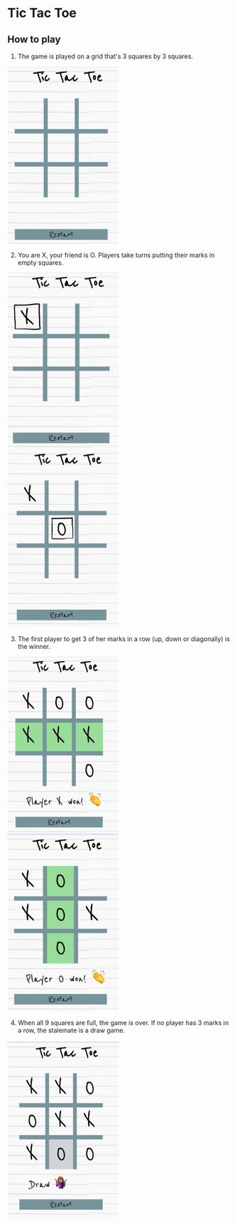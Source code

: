 # Tic Tac Toe 

## How to play 
1. The game is played on a grid that's 3 squares by 3 squares.

<img src="Screen Shot 2019-07-11 at 11.37.06 am.png" alt="grid" Width="250" height="400"/> 


2. You are X, your friend is O. Players take turns putting their marks in empty squares.

<img src="Screen Shot 2019-07-11 at 11.40.00 am.png" alt="playerX" style="float:left; margin-right: 10px;" Width="250" height="400"/> 
<img src="Screen Shot 2019-07-11 at 11.40.23 am.png" alt="playerO" style="margin-right: 10px;" Width="250" height="400"/>


3. The first player to get 3 of her marks in a row (up, down or diagonally) is the winner.

<img src="Screen Shot 2019-07-11 at 11.18.38 am.png" alt="player-X-win" style="float:left; margin-right: 10px;" Width="250" height="400"/> 
<img src="Screen Shot 2019-07-11 at 11.19.06 am.png" alt="player-O-win" style="margin-right: 10px;" Width="250" height="400"/> 


4. When all 9 squares are full, the game is over. If no player has 3 marks in a row, the stalemate is a draw game.

<img src="Screen Shot 2019-07-11 at 11.20.43 am.png" alt="draw-style" Width="250" height="400"/>

